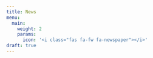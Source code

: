 ```yaml
---
title: News
menu:
  main:
    weight: 2
    params:
      icon: '<i class="fas fa-fw fa-newspaper"></i>'
draft: true
---
```

